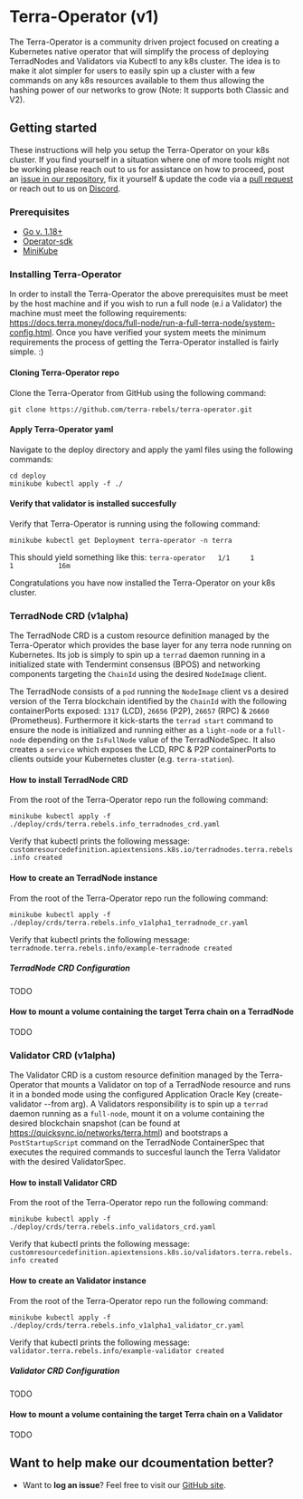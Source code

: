 Terra-Operator (v1)
======================================

The Terra-Operator is a community driven project focused on creating a Kubernetes native operator that will simplify the process of deploying TerradNodes and Validators via Kubectl to any k8s cluster. The idea is to make it alot simpler for users to easily spin up a cluster with a few commands on any k8s resources available to them thus allowing the hashing power of our networks to grow (Note: It supports both Classic and V2).

## Getting started
These instructions will help you setup the Terra-Operator on your k8s cluster. If you find yourself in a situation where one of more tools might not be working please reach out to us for assistance on how to proceed, post an [issue in our repository](https://github.com/terra-rebels/terra-operator/issues), fix it yourself & update the code via a [pull request](https://github.com/terra-rebels/terra-operator/pulls) or reach out to us on [Discord](https://discord.gg/zW43ghuMpa).

### Prerequisites
* [Go v. 1.18+](https://go.dev/dl/)
* [Operator-sdk](https://sdk.operatorframework.io/docs/installation/)
* [MiniKube](https://minikube.sigs.k8s.io/docs/start/)

### Installing Terra-Operator
In order to install the Terra-Operator the above prerequisites must be meet by the host machine and if you wish to run a full node (e.i a Validator) the machine must meet the following requirements: https://docs.terra.money/docs/full-node/run-a-full-terra-node/system-config.html. Once you have verified your system meets the minimum requirements the process of getting the Terra-Operator installed is fairly simple. :)

#### Cloning Terra-Operator repo
Clone the Terra-Operator from GitHub using the following command:

```
git clone https://github.com/terra-rebels/terra-operator.git
```

#### Apply Terra-Operator yaml
Navigate to the deploy directory and apply the yaml files using the following commands:

```
cd deploy
minikube kubectl apply -f ./
```

#### Verify that validator is installed succesfully
Verify that Terra-Operator is running using the following command:

```
minikube kubectl get Deployment terra-operator -n terra
```

This should yield something like this: `terra-operator   1/1     1            1           16m`

Congratulations you have now installed the Terra-Operator on your k8s cluster.

### TerradNode CRD (v1alpha)
The TerradNode CRD is a custom resource definition managed by the Terra-Operator which provides the base layer for any terra node running on Kubernetes. Its job is simply to spin up a `terrad` daemon running in a initialized state with Tendermint consensus (BPOS) and networking components targeting the `ChainId` using the desired `NodeImage` client.

The TerradNode consists of a `pod` running the `NodeImage` client vs a desired version of the Terra blockchain identified by the `ChainId` with the following containerPorts exposed: `1317` (LCD), `26656` (P2P), `26657` (RPC) & `26660` (Prometheus). Furthermore it kick-starts the `terrad start` command to ensure the node is initialized and running either as a `light-node` or a `full-node` depending on the `IsFullNode` value of the TerradNodeSpec. It also creates a `service` which exposes the LCD, RPC & P2P containerPorts to clients outside your Kubernetes cluster (e.g. `terra-station`).

#### How to install TerradNode CRD
From the root of the Terra-Operator repo run the following command:

```
minikube kubectl apply -f ./deploy/crds/terra.rebels.info_terradnodes_crd.yaml
```

Verify that kubectl prints the following message: `customresourcedefinition.apiextensions.k8s.io/terradnodes.terra.rebels.info created`

#### How to create an TerradNode instance
From the root of the Terra-Operator repo run the following command:

```
minikube kubectl apply -f ./deploy/crds/terra.rebels.info_v1alpha1_terradnode_cr.yaml
```

Verify that kubectl prints the following message: `terradnode.terra.rebels.info/example-terradnode created`

##### TerradNode CRD Configuration
TODO

#### How to mount a volume containing the target Terra chain on a TerradNode
TODO


### Validator CRD (v1alpha)
The Validator CRD is a custom resource definition managed by the Terra-Operator that mounts a Validator on top of a TerradNode resource and runs it in a bonded mode using the configured Application Oracle Key (create-validator --from arg). A Validators responsibility is to spin up a `terrad` daemon running as a `full-node`, mount it on a volume containing the desired blockchain snapshot (can be found at https://quicksync.io/networks/terra.html) and bootstraps a `PostStartupScript` command on the TerradNode ContainerSpec that executes the required commands to succesful launch the Terra Validator with the desired ValidatorSpec.

#### How to install Validator CRD
From the root of the Terra-Operator repo run the following command:

```
minikube kubectl apply -f ./deploy/crds/terra.rebels.info_validators_crd.yaml
```

Verify that kubectl prints the following message: `customresourcedefinition.apiextensions.k8s.io/validators.terra.rebels.info created`

#### How to create an Validator instance
From the root of the Terra-Operator repo run the following command:

```
minikube kubectl apply -f ./deploy/crds/terra.rebels.info_v1alpha1_validator_cr.yaml
```

Verify that kubectl prints the following message: `validator.terra.rebels.info/example-validator created`

##### Validator CRD Configuration
TODO

#### How to mount a volume containing the target Terra chain on a Validator
TODO

## Want to help make our dcoumentation better?
 * Want to **log an issue**? Feel free to visit our [GitHub site](https://github.com/terra-rebels/terra-operator/issues).
 
